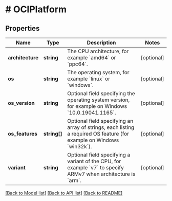 # # OCIPlatform

## Properties

Name | Type | Description | Notes
------------ | ------------- | ------------- | -------------
**architecture** | **string** | The CPU architecture, for example &#x60;amd64&#x60; or &#x60;ppc64&#x60;. | [optional]
**os** | **string** | The operating system, for example &#x60;linux&#x60; or &#x60;windows&#x60;. | [optional]
**os_version** | **string** | Optional field specifying the operating system version, for example on Windows &#x60;10.0.19041.1165&#x60;. | [optional]
**os_features** | **string[]** | Optional field specifying an array of strings, each listing a required OS feature (for example on Windows &#x60;win32k&#x60;). | [optional]
**variant** | **string** | Optional field specifying a variant of the CPU, for example &#x60;v7&#x60; to specify ARMv7 when architecture is &#x60;arm&#x60;. | [optional]

[[Back to Model list]](../../README.md#models) [[Back to API list]](../../README.md#endpoints) [[Back to README]](../../README.md)
